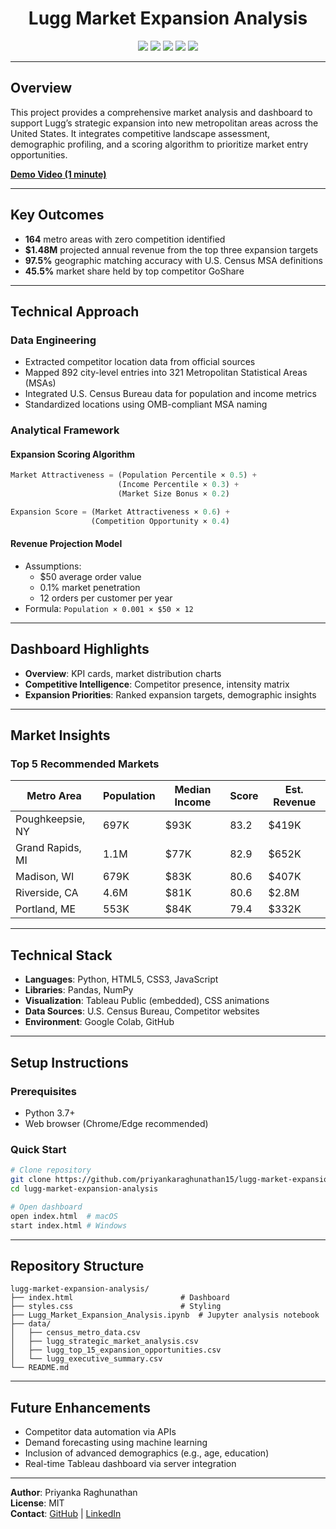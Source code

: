 
<h1 align='center'>Lugg Market Expansion Analysis</h1>

<p align="center">
  <img src="https://img.shields.io/badge/Python-3776AB?style=for-the-badge&logo=python&logoColor=white" />
  <img src="https://img.shields.io/badge/Tableau-E97627?style=for-the-badge&logo=tableau&logoColor=white" />
  <img src="https://img.shields.io/badge/HTML5-E34F26?style=for-the-badge&logo=html5&logoColor=white" />
  <img src="https://img.shields.io/badge/CSS3-1572B6?style=for-the-badge&logo=css3&logoColor=white" />
  <img src="https://img.shields.io/badge/JavaScript-F7DF1E?style=for-the-badge&logo=javascript&logoColor=black" />
</p>

---

## Overview

This project provides a comprehensive market analysis and dashboard to support Lugg’s strategic expansion into new metropolitan areas across the United States. It integrates competitive landscape assessment, demographic profiling, and a scoring algorithm to prioritize market entry opportunities.

**[Demo Video (1 minute)](https://drive.google.com/file/d/1vf7u3VIbbswkIVTHFkTCqZjW8F8B0xRj/view?usp=sharing)**

---

## Key Outcomes

- **164** metro areas with zero competition identified
- **$1.48M** projected annual revenue from the top three expansion targets
- **97.5%** geographic matching accuracy with U.S. Census MSA definitions
- **45.5%** market share held by top competitor GoShare

---

## Technical Approach

### Data Engineering

- Extracted competitor location data from official sources
- Mapped 892 city-level entries into 321 Metropolitan Statistical Areas (MSAs)
- Integrated U.S. Census Bureau data for population and income metrics
- Standardized locations using OMB-compliant MSA naming

### Analytical Framework

#### Expansion Scoring Algorithm

```python
Market Attractiveness = (Population Percentile × 0.5) + 
                        (Income Percentile × 0.3) + 
                        (Market Size Bonus × 0.2)

Expansion Score = (Market Attractiveness × 0.6) + 
                  (Competition Opportunity × 0.4)
```

#### Revenue Projection Model

- Assumptions:
  - $50 average order value
  - 0.1% market penetration
  - 12 orders per customer per year
- Formula: `Population × 0.001 × $50 × 12`

---

## Dashboard Highlights

- **Overview**: KPI cards, market distribution charts
- **Competitive Intelligence**: Competitor presence, intensity matrix
- **Expansion Priorities**: Ranked expansion targets, demographic insights

---

## Market Insights

### Top 5 Recommended Markets

| Metro Area | Population | Median Income | Score | Est. Revenue |
|------------|------------|---------------|-------|---------------|
| Poughkeepsie, NY | 697K | $93K | 83.2 | $419K |
| Grand Rapids, MI | 1.1M | $77K | 82.9 | $652K |
| Madison, WI | 679K | $83K | 80.6 | $407K |
| Riverside, CA | 4.6M | $81K | 80.6 | $2.8M |
| Portland, ME | 553K | $84K | 79.4 | $332K |

---

## Technical Stack

- **Languages**: Python, HTML5, CSS3, JavaScript
- **Libraries**: Pandas, NumPy
- **Visualization**: Tableau Public (embedded), CSS animations
- **Data Sources**: U.S. Census Bureau, Competitor websites
- **Environment**: Google Colab, GitHub

---

## Setup Instructions

### Prerequisites

- Python 3.7+
- Web browser (Chrome/Edge recommended)

### Quick Start

```bash
# Clone repository
git clone https://github.com/priyankaraghunathan15/lugg-market-expansion-analysis.git
cd lugg-market-expansion-analysis

# Open dashboard
open index.html  # macOS
start index.html # Windows
```

---

## Repository Structure

```
lugg-market-expansion-analysis/
├── index.html                        # Dashboard
├── styles.css                        # Styling
├── Lugg_Market_Expansion_Analysis.ipynb  # Jupyter analysis notebook
├── data/
│   ├── census_metro_data.csv
│   ├── lugg_strategic_market_analysis.csv
│   ├── lugg_top_15_expansion_opportunities.csv
│   └── lugg_executive_summary.csv
└── README.md
```

---

## Future Enhancements

- Competitor data automation via APIs
- Demand forecasting using machine learning
- Inclusion of advanced demographics (e.g., age, education)
- Real-time Tableau dashboard via server integration

---

**Author**: Priyanka Raghunathan  
**License**: MIT  
**Contact**: [GitHub](https://github.com/priyankaraghunathan15) | [LinkedIn](https://www.linkedin.com/in/priyankaraghunathan)
